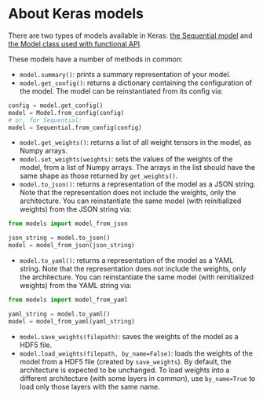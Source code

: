 # About Keras models

There are two types of models available in Keras: [the Sequential model](/models/sequential) and [the Model class used with functional API](/models/model).

These models have a number of methods in common:

- `model.summary()`: prints a summary representation of your model.
- `model.get_config()`: returns a dictionary containing the configuration of the model. The model can be reinstantiated from its config via:
```python
config = model.get_config()
model = Model.from_config(config)
# or, for Sequential:
model = Sequential.from_config(config)
```

- `model.get_weights()`: returns a list of all weight tensors in the model, as Numpy arrays.
- `model.set_weights(weights)`: sets the values of the weights of the model, from a list of Numpy arrays. The arrays in the list should have the same shape as those returned by `get_weights()`.
- `model.to_json()`: returns a representation of the model as a JSON string. Note that the representation does not include the weights, only the architecture. You can reinstantiate the same model (with reinitialized weights) from the JSON string via:
```python
from models import model_from_json

json_string = model.to_json()
model = model_from_json(json_string)
```
- `model.to_yaml()`: returns a representation of the model as a YAML string. Note that the representation does not include the weights, only the architecture. You can reinstantiate the same model (with reinitialized weights) from the YAML string via:
```python
from models import model_from_yaml

yaml_string = model.to_yaml()
model = model_from_yaml(yaml_string)
```
- `model.save_weights(filepath)`: saves the weights of the model as a HDF5 file.
- `model.load_weights(filepath, by_name=False)`: loads the weights of the model from a HDF5 file (created by `save_weights`). By default, the architecture is expected to be unchanged. To load weights into a different architecture (with some layers in common), use `by_name=True` to load only those layers with the same name.